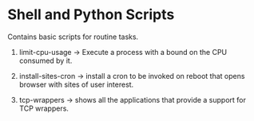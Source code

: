 # Shell and Python Scripts
Contains basic scripts for routine tasks.

1. limit-cpu-usage -> Execute a process with a bound on the CPU consumed by it.

2. install-sites-cron -> install a cron to be invoked on reboot that opens browser with sites of user interest.

3. tcp-wrappers -> shows all the applications that provide a support for TCP wrappers.
